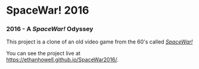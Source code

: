 # SpaceWar! 2016
### 2016 - A *SpaceWar!* Odyssey
This project is a clone of an old video game from the 60's called [*SpaceWar!*](http://spacewar.oversigma.com/)

You can see the project live at https://ethanhowell.github.io/SpaceWar2016/.
